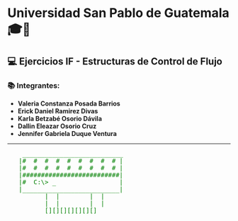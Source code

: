 # Universidad San Pablo de Guatemala 🎓🏫

## 💻 Ejercicios IF - Estructuras de Control de Flujo

### 📚 Integrantes:

- **Valeria Constanza Posada Barrios**
- **Erick Daniel Ramirez Divas**
- **Karla Betzabé Osorio Dávila**
- **Dallin Eleazar Osorio Cruz**
- **Jennifer Gabriela Duque Ventura**

---

<pre style="color: green;">
    ___________________________
   |#  #  #  #  #  #  #  #  # |
   |#  #  #  #  #  #  #  #  # |
   |##########################|
   |#  C:\> _                 |
   |__________________________|
          |  |        |  |
          |  |        |  |
          [][][][][][][]
</pre>
